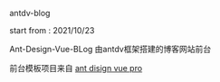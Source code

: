 antdv-blog

start from : 2021/10/23

Ant-Design-Vue-BLog 由antdv框架搭建的博客网站前台

前台模板项目来自 [ant disign vue pro](https://github.com/vueComponent/ant-design-vue-pro.git)
